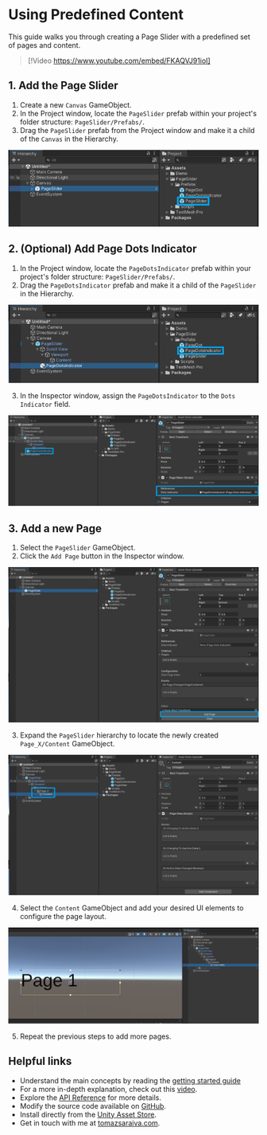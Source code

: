 # Using Predefined Content

This guide walks you through creating a Page Slider with a predefined set of pages and content.

> [!Video https://www.youtube.com/embed/FKAQVJ91ioI]

## 1. Add the Page Slider

1. Create a new `Canvas` GameObject.
2. In the Project window, locate the `PageSlider` prefab within your project's folder structure: `PageSlider/Prefabs/`.
3. Drag the `PageSlider` prefab from the Project window and make it a child of the `Canvas` in the Hierarchy.

![Drag a PageSlider prefab as a child of the Canvas](../images/setup_add_pageslider.png)

## 2. (Optional) Add Page Dots Indicator

1. In the Project window, locate the `PageDotsIndicator` prefab within your project's folder structure: `PageSlider/Prefabs/`.
2. Drag the `PageDotsIndicator` prefab and make it a child of the `PageSlider` in the Hierarchy.

![Drag a PageDotsIndicator as a child of the PageSlider](../images/setup_add_pagedotsindicator.png)

3. In the Inspector window, assign the `PageDotsIndicator` to the `Dots Indicator` field.

![Assign the PageDotsIndicator to the PageSlider](../images/setup_assign_pagedotsindicator.png)

## 3. Add a new Page

1. Select the `PageSlider` GameObject.
2. Click the `Add Page` button in the Inspector window.

![Add a new page](../images/setup_add_page.png)

3. Expand the `PageSlider` hierarchy to locate the newly created `Page_X/Content` GameObject.

![Expand the PageSlider hierarchy](../images/setup_add_page_view.png)

4. Select the `Content` GameObject and add your desired UI elements to configure the page layout.

![Configure the page view with UI elements](../images/setup_add_page_view_layout.png)

5. Repeat the previous steps to add more pages.

## Helpful links

- Understand the main concepts by reading the [getting started guide](./getting-started.md)
- For a more in-depth explanation, check out this [video](https://youtu.be/Z3K6qApmTsY).
- Explore the [API Reference](../api/TS.PageSlider.PageSlider.html) for more details.
- Modify the source code available on [GitHub](https://github.com/tomazsaraiva/unity-canvas-page-slider).
- Install directly from the [Unity Asset Store](TODO).
- Get in touch with me at [tomazsaraiva.com](https://tomazsaraiva.com).
